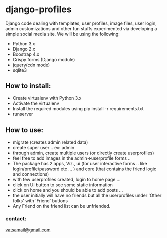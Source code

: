 # django-profiles
Django code dealing with templates, user profiles, image files, user login, admin customizations and other fun stuffs experimented via developing a simple social media site.
We will be using the following:
* Python 3.x
* Django 2.x
* Boostrap 4.x
* Crispy forms (Django module)
* jquery(cdn mode)
* sqlite3

## How to install:
* Create virtualenv with Python 3.x
* Activate the virtualenv
* Install the required modules using pip install -r requirements.txt
* runserver

## How to use:
* migrate (creates admin related data)
* create super user .. ex: admin
* through admin, create multiple users (or directly create userprofiles)
* feel free to add images in the admin->userprofile forms ..
* The package has 2 apps, Viz., ui (for user interactive forms .. like login/profile/password etc ... ) and core (that contains the friend logic and connections)
* with few userprofiles created, login to home page ...
* click on UI button to see some static information
* click on home and you should be able to add posts ...
* the user initially will have no friends but all the userprofiles under 'Other folks' with 'Friend' buttons
* Any Friend on the friend list can be unfriended.


### contact:
vatsamail@gmail.com 
